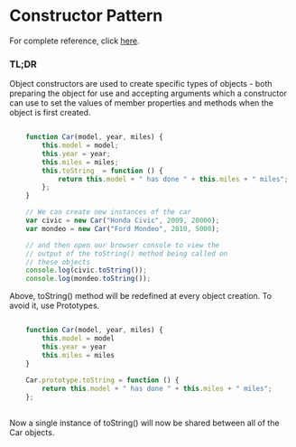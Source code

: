 # Constructor Pattern

For complete reference, click [here](http://addyosmani.com/resources/essentialjsdesignpatterns/book/#constructorpatternjavascript).

### TL;DR

Object constructors are used to create specific types of objects - both preparing the object for use and accepting arguments which a constructor can use to set the values of member properties and methods when the object is first created.

```javascript

    function Car(model, year, miles) {
        this.model = model;
        this.year = year;
        this.miles = miles;
        this.toString  = function () {
            return this.model + " has done " + this.miles + " miles";
        };
    }

    // We can create new instances of the car
    var civic = new Car("Honda Civic", 2009, 20000);
    var mondeo = new Car("Ford Mondeo", 2010, 5000);

    // and then open our browser console to view the
    // output of the toString() method being called on
    // these objects
    console.log(civic.toString());
    console.log(mondeo.toString());

```
Above, toString() method will be redefined at every object creation. To avoid it, use Prototypes.

```javascript

    function Car(model, year, miles) {
        this.model = model
        this.year = year
        this.miles = miles
    }
    
    Car.prototype.toString = function () { 
        return this.model + " has done " + this.miles + " miles";
    };
    
```

Now a single instance of toString() will now be shared between all of the Car objects.
